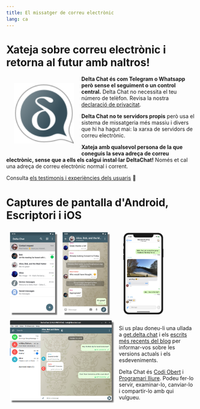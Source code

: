 ```yaml
---
title: El missatger de correu electrònic
lang: ca
---
```


# Xateja sobre correu electrònic i retorna al futur amb naltros! 

<img src="../assets/logos/delta-chat.svg" width="160" style="float: left; margin: 20px;" alt="The Delta Chat logo" />

**Delta Chat és com Telegram o Whatsapp però sense el seguiment o un control central.**
Delta Chat no necessita el teu número de telèfon. Revisa la nostra [declaració de privacitat](gdpr).

**Delta Chat no te servidors propis** però usa el sistema de missatgeria més massiu i divers 
que hi ha hagut mai: la xarxa de servidors de correu electrònic.

**Xateja amb qualsevol persona de la que coneguis la seva adreça de correu electrònic, sense que a ells els calgui instal·lar DeltaChat!** 
Només et cal una adreça de correu electrònic normal i corrent.

Consulta [els testimonis i experiències dels usuaris](user-voices) 📣


# Captures de pantalla d'Android, Escriptori i iOS 

<img src="../assets/blog/screenshots/2019-12-17-delta-chat-google-play-release-chat-list-light.png" width="120" 
style="float: left; margin: 10px;display: block;box-shadow: 5px 5px 2px #777;" alt="A screenshot of Delta Chat on Android showing chat list" /> 
<img src="../assets/blog/screenshots/2019-12-17-delta-chat-google-play-release-group-light.png" width="120" 
style="float: left; margin: 10px;display: block;box-shadow: 5px 5px 2px #777;" alt="A screenshot of Delta Chat on Android showing a chat" /> 

<img src="../assets/blog/desktop-screenshot.png" width="280" style="float:left; margin: 10px" alt="A screenshot of Delta Chat on desktop" /> 

<img src="../assets/blog/screenshots/2020-01-09-delta-chat-iOS-weekend-group-chat.png" width="110" style="margin: 10px" alt="A screenshot of Delta Chat on IOS" /> 

Si us plau doneu-li una ullada a [get.delta.chat](https://get.delta.chat) i els [escrits més recents del blog](blog)
per informar-vos sobre les versions actuals i els esdeveniments. 

Delta Chat és [Codi Obert](https://ca.wikipedia.org/wiki/Codi_obert)
i [Programari lliure](https://ca.wikipedia.org/wiki/Programari_lliure). Podeu fer-lo servir,
examinar-lo, canviar-lo i compartir-lo amb qui vulgueu.
